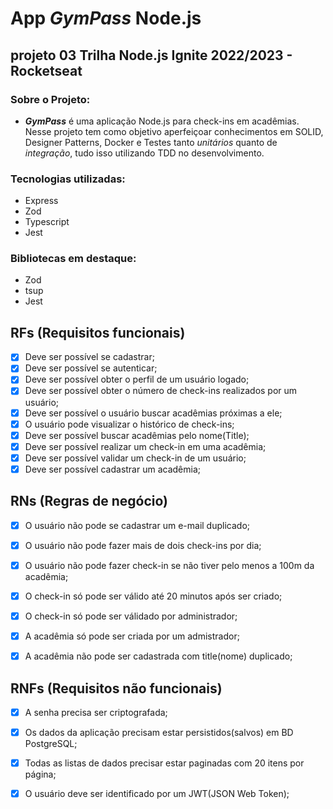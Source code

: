 # App ***GymPass*** Node.js

## projeto 03 Trilha Node.js Ignite 2022/2023 - Rocketseat

### Sobre o Projeto:

* ***GymPass*** é uma aplicação Node.js para check-ins em acadêmias. Nesse projeto tem como objetivo aperfeiçoar conhecimentos em SOLID, Designer Patterns, Docker e Testes tanto *unitários* quanto de *integração*, tudo isso utilizando TDD no desenvolvimento.

### Tecnologias utilizadas:

* Express
* Zod
* Typescript
* Jest

### Bibliotecas em destaque:

* Zod
* tsup
* Jest

## RFs (Requisitos funcionais)

- [x] Deve ser possível se cadastrar;
- [x] Deve ser possível se autenticar;
- [x] Deve ser possível obter o perfil de um usuário logado;
- [x] Deve ser possível obter o número de check-ins realizados por um usuário;
- [x] Deve ser possível o usuário buscar acadêmias próximas a ele;
- [x] O usuário pode visualizar o histórico de check-ins;
- [x] Deve ser possível buscar acadêmias pelo nome(Title);
- [x] Deve ser possível realizar um check-in em uma acadêmia;
- [x] Deve ser possível validar um check-in de um usuário;
- [x] Deve ser possível cadastrar um acadêmia;

## RNs (Regras de negócio)

- [x] O usuário não pode se cadastrar um e-mail duplicado;
- [x] O usuário não pode fazer mais de dois check-ins por dia;
- [x] O usuário não pode fazer check-in se não tiver pelo menos a 100m da acadêmia;
- [x] O check-in só pode ser válido até 20 minutos após ser criado;
- [x] O check-in só pode ser válidado por administrador;
- [x] A acadêmia só pode ser criada por um admistrador;
- [x] A acadêmia não pode ser cadastrada com title(nome) duplicado;


## RNFs (Requisitos não funcionais)

- [x] A senha precisa ser criptografada;
- [x] Os dados da aplicação precisam estar persistidos(salvos) em BD PostgreSQL;
- [x] Todas as listas de dados precisar estar paginadas com 20 itens por página;
- [x] O usuário deve ser identificado por um JWT(JSON Web Token);

